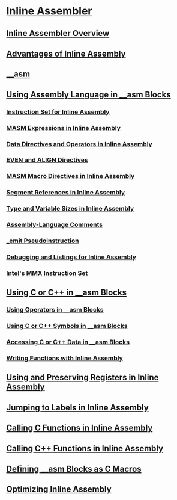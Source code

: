 # [Inline Assembler](inline-assembler.md)
## [Inline Assembler Overview](inline-assembler-overview.md)
## [Advantages of Inline Assembly](advantages-of-inline-assembly.md)
## [__asm](asm.md)
## [Using Assembly Language in __asm Blocks](using-assembly-language-in-asm-blocks.md)
### [Instruction Set for Inline Assembly](instruction-set-for-inline-assembly.md)
### [MASM Expressions in Inline Assembly](masm-expressions-in-inline-assembly.md)
### [Data Directives and Operators in Inline Assembly](data-directives-and-operators-in-inline-assembly.md)
### [EVEN and ALIGN Directives](even-and-align-directives.md)
### [MASM Macro Directives in Inline Assembly](masm-macro-directives-in-inline-assembly.md)
### [Segment References in Inline Assembly](segment-references-in-inline-assembly.md)
### [Type and Variable Sizes in Inline Assembly](type-and-variable-sizes-in-inline-assembly.md)
### [Assembly-Language Comments](assembly-language-comments.md)
### [_emit Pseudoinstruction](emit-pseudoinstruction.md)
### [Debugging and Listings for Inline Assembly](debugging-and-listings-for-inline-assembly.md)
### [Intel's MMX Instruction Set](intel-s-mmx-instruction-set.md)
## [Using C or C++ in __asm Blocks](using-c-or-cpp-in-asm-blocks.md)
### [Using Operators in __asm Blocks](using-operators-in-asm-blocks.md)
### [Using C or C++ Symbols in __asm Blocks](using-c-or-cpp-symbols-in-asm-blocks.md)
### [Accessing C or C++ Data in __asm Blocks](accessing-c-or-cpp-data-in-asm-blocks.md)
### [Writing Functions with Inline Assembly](writing-functions-with-inline-assembly.md)
## [Using and Preserving Registers in Inline Assembly](using-and-preserving-registers-in-inline-assembly.md)
## [Jumping to Labels in Inline Assembly](jumping-to-labels-in-inline-assembly.md)
## [Calling C Functions in Inline Assembly](calling-c-functions-in-inline-assembly.md)
## [Calling C++ Functions in Inline Assembly](calling-cpp-functions-in-inline-assembly.md)
## [Defining __asm Blocks as C Macros](defining-asm-blocks-as-c-macros.md)
## [Optimizing Inline Assembly](optimizing-inline-assembly.md)
